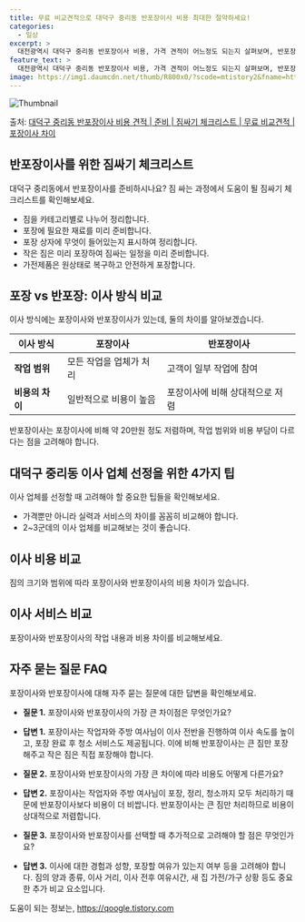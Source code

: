 ```yaml
---
title: 무료 비교견적으로 대덕구 중리동 반포장이사 비용 최대한 절약하세요!
categories:
  - 일상
excerpt: >
  대전광역시 대덕구 중리동 반포장이사 비용, 가격 견적이 어느정도 되는지 살펴보며, 반포장이사를 준비함에 있어 짐싸기 준비 체크리스트가 무엇인지 보겠습니다. 마지막으로 포장이사와 차이점을 통해 무료 비교견적으로 어떤 것이 더 합리적인 선택인지 공유 드립니다.대덕구 중리동 포장이사 견적 샘플 보기 👈 클릭대덕구 중리동 포장이사 가격 살펴보기 👈 클릭대덕구 중리동 반포장이사 평균 이사 비용평수대덕구 중리동 평균 이사 비용원룸 이사9평 이하 (1톤)30만원~투룸/쓰리룸 이사16평 ~ 20평 (2.5톤)80만원~쓰리룸 이사21평 (5톤) ~110만원~우리집 무료 이사견적 받기 👈 클릭포장 vs 반포장: 이사 방식 비교이사 방식에 따라 가장 큰 차이점은 작업 범위와 비용의 부담입니다.일반적으로 포장이사는 모든..
feature_text: >
  대전광역시 대덕구 중리동 반포장이사 비용, 가격 견적이 어느정도 되는지 살펴보며, 반포장이사를 준비함에 있어 짐싸기 준비 체크리스트가 무엇인지 보겠습니다. 마지막으로 포장이사와 차이점을 통해 무료 비교견적으로 어떤 것이 더 합리적인 선택인지 공유 드립니다.대덕구 중리동 포장이사 견적 샘플 보기 👈 클릭대덕구 중리동 포장이사 가격 살펴보기 👈 클릭대덕구 중리동 반포장이사 평균 이사 비용평수대덕구 중리동 평균 이사 비용원룸 이사9평 이하 (1톤)30만원~투룸/쓰리룸 이사16평 ~ 20평 (2.5톤)80만원~쓰리룸 이사21평 (5톤) ~110만원~우리집 무료 이사견적 받기 👈 클릭포장 vs 반포장: 이사 방식 비교이사 방식에 따라 가장 큰 차이점은 작업 범위와 비용의 부담입니다.일반적으로 포장이사는 모든..
image: https://img1.daumcdn.net/thumb/R800x0/?scode=mtistory2&fname=https%3A%2F%2Fblog.kakaocdn.net%2Fdn%2FuHdCh%2FbtsHcsU3uZG%2F6Fw62kIuUQxwLZMz4kRve0%2Fimg.webp
---
```


![Thumbnail](https://img1.daumcdn.net/thumb/R800x0/?scode=mtistory2&fname=https%3A%2F%2Fblog.kakaocdn.net%2Fdn%2FuHdCh%2FbtsHcsU3uZG%2F6Fw62kIuUQxwLZMz4kRve0%2Fimg.webp)

<p>출처: <a href="https://qoogle.tistory.com/9648" rel="dofollow">대덕구 중리동 반포장이사 비용 견적 | 준비 | 짐싸기 체크리스트 | 무료 비교견적 | 포장이사 차이</a> </p>

## 반포장이사를 위한 짐싸기 체크리스트

대덕구 중리동에서 반포장이사를 준비하시나요? 짐 싸는 과정에서 도움이 될 짐싸기 체크리스트를 확인해보세요.

  * 짐을 카테고리별로 나누어 정리합니다.
  * 포장에 필요한 재료를 미리 준비합니다.
  * 포장 상자에 무엇이 들어있는지 표시하여 정리합니다.
  * 작은 짐은 미리 포장하여 짐싸는 일정을 미리 준비합니다.
  * 가전제품은 원상태로 복구하고 안전하게 포장합니다.



## 포장 vs 반포장: 이사 방식 비교

이사 방식에는 포장이사와 반포장이사가 있는데, 둘의 차이를 알아보겠습니다.

**이사 방식** | **포장이사** | **반포장이사**  
---|---|---  
**작업 범위** | 모든 작업을 업체가 처리 | 고객이 일부 작업에 참여  
**비용의 차이** | 일반적으로 비용이 높음 | 포장이사에 비해 상대적으로 저렴  
  
반포장이사는 포장이사에 비해 약 20만원 정도 저렴하며, 작업 범위와 비용 부담이 다르다는 점을 고려해야 합니다.



## 대덕구 중리동 이사 업체 선정을 위한 4가지 팁

이사 업체를 선정할 때 고려해야 할 중요한 팁들을 확인해보세요.

  * 가격뿐만 아니라 실력과 서비스의 차이를 꼼꼼히 비교해야 합니다.
  * 2~3군데의 이사 업체를 비교해보는 것이 좋습니다.



## 이사 비용 비교

짐의 크기와 범위에 따라 포장이사와 반포장이사의 비용 차이가 있습니다.



## 이사 서비스 비교

포장이사와 반포장이사의 작업 내용과 비용 차이를 비교해보세요.



## 자주 묻는 질문 FAQ

포장이사와 반포장이사에 대해 자주 묻는 질문에 대한 답변을 확인해보세요.

  * **질문 1.** 포장이사와 반포장이사의 가장 큰 차이점은 무엇인가요?
  * **답변 1.** 포장이사는 작업자와 주방 여사님이 이사 전반을 진행하여 이사 속도를 높이고, 포장 완료 후 청소 서비스도 제공됩니다. 이에 비해 반포장이사는 큰 짐만 포장해주고 작은 짐은 직접 포장해야 합니다.

  * **질문 2.** 포장이사와 반포장이사의 가장 큰 차이에 따라 비용도 어떻게 다른가요?
  * **답변 2.** 포장이사는 작업자와 주방 여사님이 포장, 정리, 청소까지 모두 처리하기 때문에 반포장이사보다 비용이 더 비쌉니다. 반포장이사는 큰 짐만 처리하므로 비용이 상대적으로 저렴합니다.

  * **질문 3.** 포장이사와 반포장이사를 선택할 때 추가적으로 고려해야 할 점은 무엇인가요?
  * **답변 3.** 이사에 대한 경험과 성향, 포장할 여유가 있는지 여부 등을 고려해야 합니다. 짐의 양과 종류, 이사 거리, 이사 전후 여유시간, 새 집 가전/가구 상황 등도 중요한 추가 비교 요소입니다.



 

도움이 되는 정보는, <a href="https://qoogle.tistory.com" rel="dofollow">https://qoogle.tistory.com</a>


